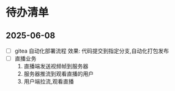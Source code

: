 # 待办清单

## 2025-06-08

- [ ] gitea 自动化部署流程
  效果: 代码提交到指定分支,自动化打包发布
- [ ] 直播业务
  1. 直播端发送视频帧到服务器
  2. 服务器推流到观看直播的用户
  3. 用户端拉流,观看直播
